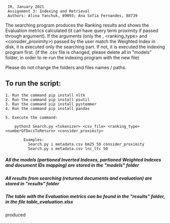      IR, January 2021
     Assignment 3: Indexing and Retrieval
     Authors: Alina Yanchuk, 89093; Ana Sofia Fernandes, 88739


The searching program produces the Ranking results and shows the Evaluation metrics calculated (it can have query term proximity if passed through argument). If the arguments (only the <tokenizer>, <ranking_type> and <consider_proximity>) passed by the user match the Weighted Index in disk, it is executed only the searching part. If not, it is executed the indexing program first. (if the .csv file is changed, please delete all in "models" folder, in order to re-run the indexing program with the new file)

Please do not change the folders and files names / paths.


## To run the script:

    1. Run the command pip install nltk
    2. Run the command pip install psutil
    3. Run the command pip install pystemmer
    4. Run the command pip install pandas
    
    5. Execute the command:    

        python3 Search.py <tokenizer> <csv_file> <ranking_type> <numberOfDocsToReturn> <consider_proximity>

            Examples: 
              Search.py i metadata.csv bm25 50 consider_proximity
              Search.py s metadata.csv lnc_ltc 50    


##### All the models (partioned Inverted Indexes, partioned Weighted Indexes and document IDs mapping) are stored in the "models" folder             
##### All results from searching (returned documents and evaluation) are stored in "results" folder

##### The table with the Evaluation metrics can be found in the "results" folder, in the file table_evaluation.xlsx
produced
